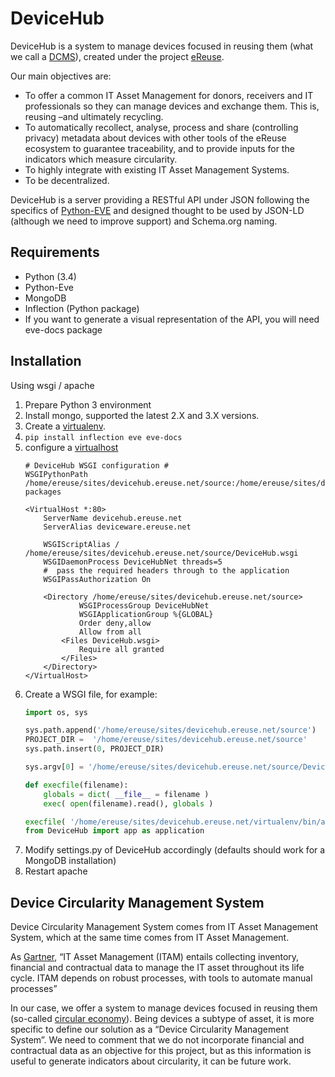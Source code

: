 # DeviceHub

DeviceHub is a system to manage devices focused in reusing them (what we call a [DCMS](#device-circularity-management-system)),
created under the project [eReuse](https://www.ereuse.org).

Our main objectives are:

* To offer a common IT Asset Management for donors, receivers and IT professionals so they can manage devices and exchange them.
This is, reusing –and ultimately recycling.
* To automatically recollect, analyse, process and share (controlling privacy) metadata about devices with other tools of the
eReuse ecosystem to guarantee traceability, and to provide inputs for the indicators which measure circularity.
* To highly integrate with existing IT Asset Management Systems.
* To be decentralized.

DeviceHub is a server providing a RESTful API under JSON following the specifics of [Python-EVE](http://python-eve.org/features.html)
and designed thought to be used by JSON-LD (although we need to improve support) and Schema.org naming.

## Requirements
* Python (3.4)
* Python-Eve
* MongoDB
* Inflection (Python package)
* If you want to generate a visual representation of the API, you will need eve-docs package


## Installation
Using wsgi / apache

1.  Prepare Python 3 environment
1.  Install mongo, supported the latest 2.X and 3.X versions.
2.  Create a [virtualenv](http://docs.python-guide.org/en/latest/dev/virtualenvs/).
3.  ``pip install inflection eve eve-docs``
4.  configure a [virtualhost](http://ubuntuforums.org/showthread.php?t=794248#post_4958995)
    ```
    # DeviceHub WSGI configuration #
    WSGIPythonPath /home/ereuse/sites/devicehub.ereuse.net/source:/home/ereuse/sites/devicehub.ereuse.net/virtualenv/lib/python3.4/site-packages

    <VirtualHost *:80>
        ServerName devicehub.ereuse.net
        ServerAlias deviceware.ereuse.net

        WSGIScriptAlias / /home/ereuse/sites/devicehub.ereuse.net/source/DeviceHub.wsgi
        WSGIDaemonProcess DeviceHubNet threads=5
        #  pass the required headers through to the application
        WSGIPassAuthorization On

        <Directory /home/ereuse/sites/devicehub.ereuse.net/source>
                WSGIProcessGroup DeviceHubNet
                WSGIApplicationGroup %{GLOBAL}
                Order deny,allow
                Allow from all
            <Files DeviceHub.wsgi>
                Require all granted
            </Files>
        </Directory>
    </VirtualHost>
    ```
5.  Create a WSGI file, for example:
    ```python
    import os, sys

    sys.path.append('/home/ereuse/sites/devicehub.ereuse.net/source')
    PROJECT_DIR =  '/home/ereuse/sites/devicehub.ereuse.net/source'
    sys.path.insert(0, PROJECT_DIR)

    sys.argv[0] = '/home/ereuse/sites/devicehub.ereuse.net/source/DeviceHub.py'

    def execfile(filename):
        globals = dict( __file__ = filename )
        exec( open(filename).read(), globals )

    execfile( '/home/ereuse/sites/devicehub.ereuse.net/virtualenv/bin/activate_this.py')
    from DeviceHub import app as application
    ```
6.  Modify settings.py of DeviceHub accordingly (defaults should work for a MongoDB installation)
7.  Restart apache


## Device Circularity Management System
Device Circularity Management System comes from IT Asset Management System, which at the same time comes from IT Asset Management.

As [Gartner](http://www.gartner.com/it-glossary/it-asset-management-itam), “IT Asset Management (ITAM) entails
collecting inventory, financial and contractual data to manage the IT asset throughout its life cycle.
ITAM depends on robust processes, with tools to automate manual processes”

In our case, we offer a system to manage devices focused in reusing them (so-called [circular economy](http://www.ellenmacarthurfoundation.org/circular-economy)).
Being devices a subtype of asset, it is more specific to define our solution as a “Device Circularity Management System”.
We need to comment that we do not incorporate financial and contractual data as an objective for this project,
but as this information is useful to generate indicators about circularity, it can be future work.
